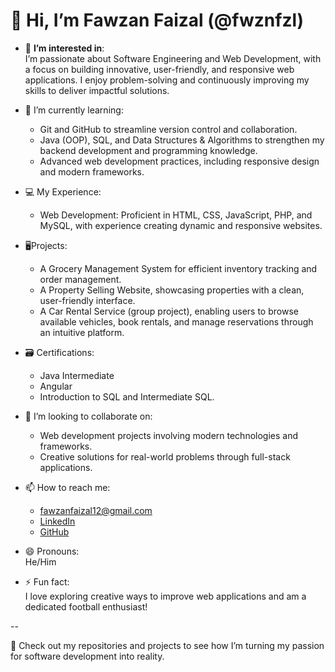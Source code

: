 # 👋 Hi, I’m Fawzan Faizal (@fwznfzl)

- 👀 **I’m interested in**:  
  I’m passionate about Software Engineering and Web Development, with a focus on building innovative, user-friendly, and responsive web applications. I enjoy problem-solving and continuously improving my skills to deliver impactful solutions.

- 🌱 I’m currently learning:  
  - Git and GitHub to streamline version control and collaboration.  
  - Java (OOP), SQL, and Data Structures & Algorithms to strengthen my backend development and programming knowledge.  
  - Advanced web development practices, including responsive design and modern frameworks.  

- 💻 My Experience:  
  - Web Development: Proficient in HTML, CSS, JavaScript, PHP, and MySQL, with experience creating dynamic and responsive websites.
     
- 🖥️Projects:  
    - A Grocery Management System for efficient inventory tracking and order management.  
    - A Property Selling Website, showcasing properties with a clean, user-friendly interface.
    - A Car Rental Service (group project), enabling users to browse available vehicles, book rentals, and manage reservations through an intuitive platform.
      
- 🗃️ Certifications:  
    - Java Intermediate  
    - Angular  
    - Introduction to SQL and Intermediate SQL.  

- 💞️ I’m looking to collaborate on:  
  - Web development projects involving modern technologies and frameworks.  
  - Creative solutions for real-world problems through full-stack applications.  

- 📫 How to reach me:  
  - fawzanfaizal12@gmail.com  
  - [LinkedIn](https://www.linkedin.com/)  
  - [GitHub](https://github.com/fwznfzl)  

- 😄 Pronouns:  
  He/Him  

- ⚡ Fun fact:  
  I love exploring creative ways to improve web applications and am a dedicated football enthusiast!

--

📌 Check out my repositories and projects to see how I’m turning my passion for software development into reality.

